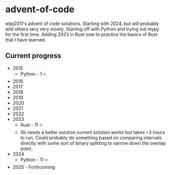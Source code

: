 # advent-of-code
wlpj2011's advent of code solutions. Starting with 2024, but will probably add others very very slowly. Starting off with Python and trying out mypy for the first time. Adding 2023 in Rust now to practice the basics of Rust that I have learned.

## Current progress 
* 2015 
  * Python - 1 :star:
* 2016 
* 2017
* 2018
* 2019
* 2020
* 2021
* 2022
* 2023 
  * Rust - 11 :star:
  * 5b needs a better solution current solution works but takes ~3 hours to run. Could probably do something based on comparing intervals directly with some sort of binary splitting to narrow down the overlap point.
* 2024 
  * Python - 11 :star:
* 2025 - Forthcoming
